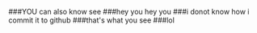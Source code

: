 ###YOU can also know see
###hey you hey you 
###i donot know how i commit it to github
###that's what you see
###lol
